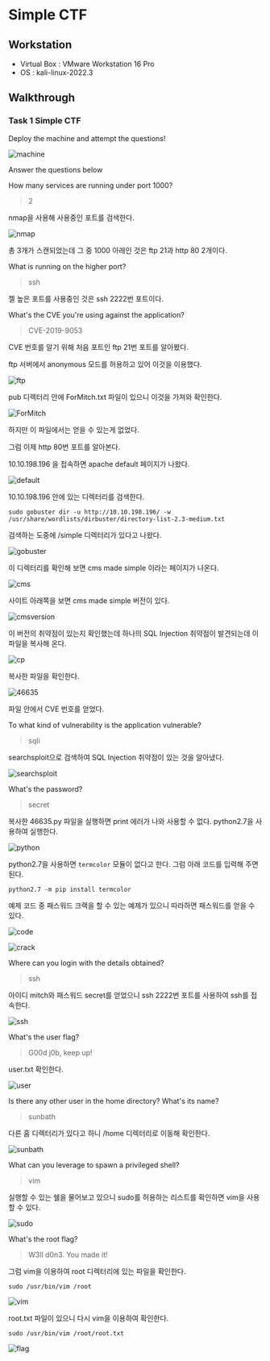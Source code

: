 # Simple CTF

## Workstation
- Virtual Box : VMware Workstation 16 Pro
- OS : kali-linux-2022.3

## Walkthrough
### Task 1 Simple CTF
Deploy the machine and attempt the questions!

![machine](https://github.com/jasperkim425/Walkthrough/blob/main/TryHackMe/Simple%20CTF/image/machine.png)

Answer the questions below

How many services are running under port 1000?

> 2

nmap을 사용해 사용중인 포트를 검색한다.

![nmap](https://github.com/jasperkim425/Walkthrough/blob/main/TryHackMe/Simple%20CTF/image/nmap.png)

총 3개가 스캔되었는데 그 중 1000 아래인 것은 ftp 21과 http 80 2개이다.

What is running on the higher port?

> ssh

젤 높은 포트를 사용중인 것은 ssh 2222번 포트이다.

What's the CVE you're using against the application?

> CVE-2019-9053

CVE 번호를 알기 위해 처음 포트인 ftp 21번 포트를 알아봤다.

ftp 서버에서 anonymous 모드를 허용하고 있어 이것을 이용했다.

![ftp](https://github.com/jasperkim425/Walkthrough/blob/main/TryHackMe/Simple%20CTF/image/ftp.png)

pub 디렉터리 안에 ForMitch.txt 파일이 있으니 이것을 가져와 확인한다.

![ForMitch](https://github.com/jasperkim425/Walkthrough/blob/main/TryHackMe/Simple%20CTF/image/ForMitch.png)

하지만 이 파일에서는 얻을 수 있는게 없었다.

그럼 이제 http 80번 포트를 알아본다. 

10.10.198.196 을 접속하면 apache default 페이지가 나왔다. 

![default](https://github.com/jasperkim425/Walkthrough/blob/main/TryHackMe/Simple%20CTF/image/default.png)

10.10.198.196 안에 있는 디렉터리를 검색한다.

```
sudo gobuster dir -u http://10.10.198.196/ -w /usr/share/wordlists/dirbuster/directory-list-2.3-medium.txt
```

검색하는 도중에 /simple 디렉터리가 있다고 나왔다.

![gobuster](https://github.com/jasperkim425/Walkthrough/blob/main/TryHackMe/Simple%20CTF/image/gobuster.png)

이 디렉터리를 확인해 보면 cms made simple 이라는 페이지가 나온다.

![cms](https://github.com/jasperkim425/Walkthrough/blob/main/TryHackMe/Simple%20CTF/image/cms.png)

사이트 아래쪽을 보면 cms made simple 버전이 있다.

![cmsversion](https://github.com/jasperkim425/Walkthrough/blob/main/TryHackMe/Simple%20CTF/image/cmsversion.png)

이 버전의 취약점이 있는지 확인했는데 하나의 SQL Injection 취약점이 발견되는데 이 파일을 복사해 온다.

![cp](https://github.com/jasperkim425/Walkthrough/blob/main/TryHackMe/Simple%20CTF/image/cp.png)

복사한 파일을 확인한다.

![46635](https://github.com/jasperkim425/Walkthrough/blob/main/TryHackMe/Simple%20CTF/image/46635.png)

파일 안에서 CVE 번호를 얻었다.

To what kind of vulnerability is the application vulnerable?

> sqli

searchsploit으로 검색하여 SQL Injection 취약점이 있는 것을 알아냈다.

![searchsploit](https://github.com/jasperkim425/Walkthrough/blob/main/TryHackMe/Simple%20CTF/image/searchsploit.png)

What's the password?

> secret

복사한 46635.py 파일을 실행하면 print 에러가 나와 사용할 수 없다. python2.7을 사용하여 실행한다.

![python](https://github.com/jasperkim425/Walkthrough/blob/main/TryHackMe/Simple%20CTF/image/python.png)

python2.7을 사용하면 `termcolor` 모듈이 없다고 한다. 그럼 아래 코드를 입력해 주면 된다.

```
python2.7 -m pip install termcolor
```

예제 코드 중 패스워드 크랙을 할 수 있는 예제가 있으니 따라하면 패스워드를 얻을 수 있다.

![code](https://github.com/jasperkim425/Walkthrough/blob/main/TryHackMe/Simple%20CTF/image/code.png)

![crack](https://github.com/jasperkim425/Walkthrough/blob/main/TryHackMe/Simple%20CTF/image/crack.png)

Where can you login with the details obtained?

> ssh

아이디 mitch와 패스워드 secret를 얻었으니 ssh 2222번 포트를 사용하여 ssh를 접속한다.

![ssh](https://github.com/jasperkim425/Walkthrough/blob/main/TryHackMe/Simple%20CTF/image/ssh.png)

What's the user flag?

> G00d j0b, keep up!

user.txt 확인한다.

![user](https://github.com/jasperkim425/Walkthrough/blob/main/TryHackMe/Simple%20CTF/image/user.png)

Is there any other user in the home directory? What's its name?

> sunbath

다른 홈 디렉터리가 있다고 하니 /home 디렉터리로 이동해 확인한다.

![sunbath](https://github.com/jasperkim425/Walkthrough/blob/main/TryHackMe/Simple%20CTF/image/sunbath.png)

What can you leverage to spawn a privileged shell?

> vim

실행할 수 있는 쉘을 물어보고 있으니 sudo를 허용하는 리스트를 확인하면 vim을 사용할 수 있다.

![sudo](https://github.com/jasperkim425/Walkthrough/blob/main/TryHackMe/Simple%20CTF/image/sudo.png)

What's the root flag?

> W3ll d0n3. You made it!

그럼 vim을 이용하여 root 디렉터리에 있는 파일을 확인한다.

```
sudo /usr/bin/vim /root
```

![vim](https://github.com/jasperkim425/Walkthrough/blob/main/TryHackMe/Simple%20CTF/image/vim.png)

root.txt 파일이 있으니 다시 vim을 이용하여 확인한다.

```
sudo /usr/bin/vim /root/root.txt
```

![flag](https://github.com/jasperkim425/Walkthrough/blob/main/TryHackMe/Simple%20CTF/image/flag.png)
